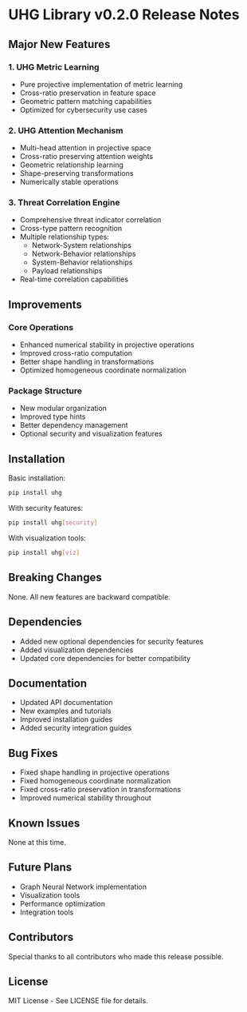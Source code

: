 # UHG Library v0.2.0 Release Notes

## Major New Features

### 1. UHG Metric Learning
- Pure projective implementation of metric learning
- Cross-ratio preservation in feature space
- Geometric pattern matching capabilities
- Optimized for cybersecurity use cases

### 2. UHG Attention Mechanism
- Multi-head attention in projective space
- Cross-ratio preserving attention weights
- Geometric relationship learning
- Shape-preserving transformations
- Numerically stable operations

### 3. Threat Correlation Engine
- Comprehensive threat indicator correlation
- Cross-type pattern recognition
- Multiple relationship types:
  - Network-System relationships
  - Network-Behavior relationships
  - System-Behavior relationships
  - Payload relationships
- Real-time correlation capabilities

## Improvements

### Core Operations
- Enhanced numerical stability in projective operations
- Improved cross-ratio computation
- Better shape handling in transformations
- Optimized homogeneous coordinate normalization

### Package Structure
- New modular organization
- Improved type hints
- Better dependency management
- Optional security and visualization features

## Installation

Basic installation:
```bash
pip install uhg
```

With security features:
```bash
pip install uhg[security]
```

With visualization tools:
```bash
pip install uhg[viz]
```

## Breaking Changes
None. All new features are backward compatible.

## Dependencies
- Added new optional dependencies for security features
- Added visualization dependencies
- Updated core dependencies for better compatibility

## Documentation
- Updated API documentation
- New examples and tutorials
- Improved installation guides
- Added security integration guides

## Bug Fixes
- Fixed shape handling in projective operations
- Fixed homogeneous coordinate normalization
- Fixed cross-ratio preservation in transformations
- Improved numerical stability throughout

## Known Issues
None at this time.

## Future Plans
- Graph Neural Network implementation
- Visualization tools
- Performance optimization
- Integration tools

## Contributors
Special thanks to all contributors who made this release possible.

## License
MIT License - See LICENSE file for details. 
